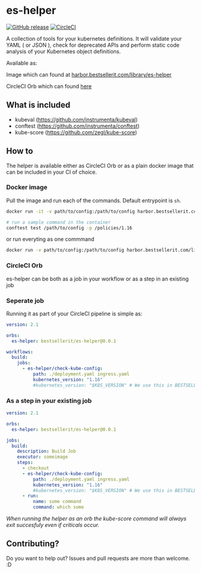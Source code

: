 # es-helper
[![GitHub release](https://img.shields.io/github/release/BESTSELLER/es-helper.svg)](https://github.com/BESTSELLER/es-helper/releases/)
[![CircleCI](https://circleci.com/gh/BESTSELLER/es-helper.svg?style=svg)](https://circleci.com/gh/BESTSELLER/es-helper)

A collection of tools for your kubernetes definitions. It will validate your YAML ( or JSON ), check for deprecated APIs and perform static code analysis of your Kubernetes object definitions.

Available as:

Image which can found at [harbor.bestsellerit.com/library/es-helper](https://harbor.bestsellerit.com/library/es-helper)

CircleCI Orb which can found [here](https://circleci.com/orbs/registry/orb/bestsellerit/es-helper)

## What is included

- kubeval (https://github.com/instrumenta/kubeval)
- conftest (https://github.com/instrumenta/conftest)
- kube-score (https://github.com/zegl/kube-score)

## How to
The helper is available either as CircleCI Orb or as a plain docker image that can be included in your CI of choice.

### Docker image
Pull the image and run each of the commands.
Default entrypoint is `sh`.

```sh
docker run -it -v path/to/config:/path/to/config harbor.bestsellerit.com/library/es-helper:latest sh

# run a sample command in the container
conftest test /path/to/config -p /policies/1.16
```

or run everyting as one commmand
```sh
docker run -v path/to/config:/path/to/config harbor.bestsellerit.com/library/es-helper:latest /bin/bash -c "conftest test /path/to/config -p /policies/<kubernetes_version> && kubeval /path/to/config --strict --kubernetes-version <kubernetes_version>.0 && kube-score score /path/to/config"
```

### CircleCI Orb
es-helper can be both as a job in your workflow or as a step in an existing job

### Seperate job
Running it as part of your CircleCI pipeline is simple as:
```yaml
version: 2.1

orbs:
  es-helper: bestsellerit/es-helper@0.0.1

workflows:
  build:
    jobs:
      - es-helper/check-kube-config:
          path: ./deployment.yaml ingress.yaml
          kubernetes_version: "1.16" 
          #kubernetes_version: "$K8S_VERSION" # We use this in BESTSELLER, as we have our versions in our contexts.
```

### As a step in your existing job
```yaml
version: 2.1

orbs:
  es-helper: bestsellerit/es-helper@0.0.1

jobs:
  build:
    description: Build Job
    executor: someimage
    steps:
      - checkout
      - es-helper/check-kube-config:
          path: ./deployment.yaml ingress.yaml
          kubernetes_version: "1.16"
          #kubernetes_version: "$K8S_VERSION" # We use this in BESTSELLER, as we have our versions in our contexts.
      - run:
          name: some command
          command: which some
```

*When running the helper as an orb the kube-score command will always exit succesfuly even if criticals occur.*


## Contributing?
Do you want to help out? Issues and pull requests are more than welcome. :D